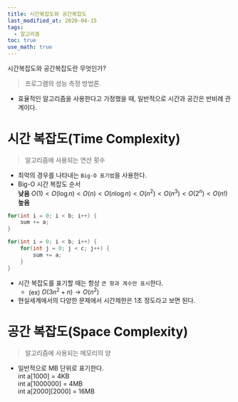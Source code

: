 ```yaml
---
title: 시간복잡도와 공간복잡도
last_modified_at: 2020-04-15
tags:
  - 알고리즘
toc: true
use_math: true
---
```

시간복잡도와 공간복잡도란 무엇인가?  

> 프로그램의 성능 측정 방법론.
- 효율적인 알고리즘을 사용한다고 가정했을 때, 일반적으로 시간과 공간은 반비례 관계이다.


# 시간 복잡도(Time Complexity)

> 알고리즘에 사용되는 연산 횟수
- 최악의 경우를 나타내는 `Big-O 표기법`을 사용한다.
- Big-O 시간 복잡도 순서  
  **낮음** $O(1) < O(\log n) < O(n) < O(n\log n) < O(n^2) < O(n^3) < O(2^n) < O(n!)$ **높음**
```java
for(int i = 0; i < b; i++) {
    sum += a;
}
```
```java
for(int i = 0; i < b; i++) {
    for(int j = 0; j < c; j++) {
        sum += a;
    }
}
```
- 시간 복잡도를 표기할 때는 항상 `큰 항과 계수만 표시`한다.
  - (ex) $O(3n^2 + n) → O(n^2)$
- 현실세계에서의 다양한 문제에서 시간제한은 1초 정도라고 보면 된다.

# 공간 복잡도(Space Complexity)
> 알고리즘에 사용되는 메모리의 양
- 일반적으로 MB 단위로 표기한다.  
int a[1000] = 4KB  
int a[1000000] = 4MB  
int a[2000][2000] = 16MB  

